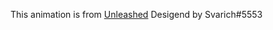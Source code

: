This animation is from [Unleashed](https://github.com/DarkFlippers/unleashed-firmware/tree/dev/assets/dolphin/external/L2_FlipperCity_128x64)
Desigend by Svarich#5553
